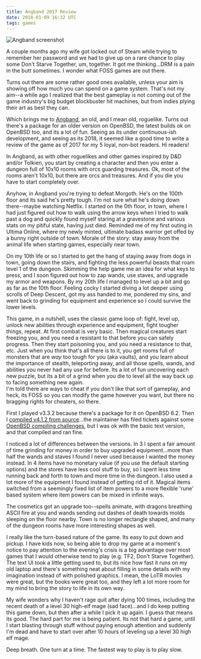 ```yaml
---
title: Angband 2017 Review
date: 2018-01-09 16:32 UTC
tags: games
---
```


![Angband screenshot](https://quisquous.s3.amazonaws.com/angband.png)

A couple months ago my wife got locked out of Steam while trying to remember her 
password and we had to give up on a rare chance to play some Don't Starve 
Together, um, together. It got me thinking...DRM is a pain in the butt 
sometimes. I wonder what FOSS games are out there.

Turns out there are some rather good ones available, unless your aim is showing 
off how much you can spend on a game system. That's not my aim--a while ago I 
realized that the best gameplay is not coming out of the game industry's big 
budget blockbuster hit machines, but from indies plying their art as best they 
can.

Which brings me to [Angband][1], an old, and I mean old, roguelike. Turns out 
there's a package for an older version on OpenBSD, the latest builds ok on 
OpenBSD too, and its a lot of fun. Seeing as its under continuous-ish 
development, and seeing as its 2018, it seemed like a good time to write a 
review of the game as of 2017 for my 5 loyal, non-bot readers. Hi readers!

In Angband, as with other roguelikes and other games inspired by D&D and/or
Tolkien, you start by creating a character and then you enter a dungeon full of
10x10 rooms with orcs guarding treasures. Ok, most of the rooms aren't 10x10,
but there are orcs and treasures. And if you die you have to start completely
over.

Anyhow, in Angband you're trying to defeat Morgoth. He's on the 100th floor and
its said he's pretty tough. I'm not sure what he's doing down there--maybe
watching Netflix. I started on the 0th floor, in town, where I had just figured
out how to walk using the arrow keys when I tried to walk past a dog and
quickly found myself staring at a gravestone and various stats on my pitiful
state, having just died. Reminded me of my first outing in Ultima Online, where
my newly minted, ultimate badass warrior get offed by a bunny right outside of
town. Morale of the story: stay away from the animal life when starting games, 
especially near town.

On my 10th life or so I started to get the hang of staying away from dogs in 
town, going down the stairs, and fighting the less powerful beasts that roam 
level 1 of the dungeon. Skimming the help game me an idea for what keys to 
press, and I soon figured out how to zap wands, use staves, and upgrade my armor 
and weapons. By my 20th life I managed to level up a bit and go as far as the 
10th floor. Feeling cocky I started diving a lot deeper using scrolls of Deep 
Descent, got my ass handed to me, pondered my sins, and went back to grinding 
for equipment and experience so I could survive the lower levels.

This game, in a nutshell, uses the classic game loop of: fight, level up, unlock 
new abilities through experience and equipment, fight tougher things, repeat. At 
first combat is very basic. Then magical creatures start freezing you, and you 
need a resistant to that before you can safely progress. Then they start 
poisoning you, and you need a resistance to that, etc. Just when you think 
that's all there is to it, you get rooms full of monsters that are *way* too 
tough for you (aka vaults), and you learn about the importance of stealth, 
teleporting away, and all those spells, wands, and abilities you never had any 
use for before. Its a lot of fun uncovering each new puzzle, but its a bit of a 
grind when you die to level all the way back up to facing something new again.  
I'm told there are ways to cheat if you don't like that sort of gameplay, and 
heck, its FOSS so you can modify the game however you want, but there no 
bragging rights for cheaters, so there.

First I played v3.3.2 because there's a package for it on OpenBSD 6.2. Then I 
[compiled v4.1.2 from source][2]...the maintainer has filed tickets against some 
[OpenBSD compiling challenges][3], but I was ok with the basic text version, and 
that compiled and ran fine.

I noticed a lot of differences between the versions. In 3 I spent a fair amount 
of time grinding for money in order to buy upgraded equipment...more than half 
the wands and staves I found I never used because I wanted the money instead. In 
4 items have no monetary value (if you use the default starting options) and the 
stores have less cool stuff to buy, so I spent less time running back and forth 
to town and more time in the dungeon. I also used a lot more of the equipment I 
found instead of getting rid of it. Magical items switched from a seemingly 
fixed list of item powers to a more flexible 'rune' based system where item 
powers can be mixed in infinite ways.

The cosmetics got an upgrade too--spells animate, with dragons breathing ASCII 
fire at you and wands sending out dashes of death towards molds sleeping on the 
floor nearby. Town is no longer rectangle shaped, and many of the dungeon rooms 
have more interesting shapes as well.

I really like the turn-based nature of the game. Its easy to put down and 
pickup. I have kids now, so being able to drop my game at a moment's notice to 
pay attention to the evening's crisis is a big advantage over most games that I 
would otherwise tend to play (e.g. TF2, Don't Starve Together). The text UI took 
a little getting used to, but its nice how fast it runs on my old laptop and 
there's something neat about filling in some details with my imagination instead 
of with polished graphics. I mean, the LoTR movies were great, but the books 
were great too, and they left a lot more room for my mind to bring the story to 
life in its own way.

My wife wonders why I haven't rage quit after dying 100 times, including the 
recent death of a level 30 high-elf mage (sad face)...and I do keep putting this 
game down, but then after a while I pick it up again. I guess that means its 
good. The hard part for me is being patient. Its not that hard a game, until I 
start blasting through stuff without paying enough attention and suddenly I'm 
dead and have to start over after 10 hours of leveling up a level 30 high elf 
mage.

Deep breath. One turn at a time. The fastest way to play is to play slow.

[1]: http://rephial.org/
[2]: http://trac.rephial.org/wiki/Compiling
[3]: http://trac.rephial.org/search?q=openbsd
